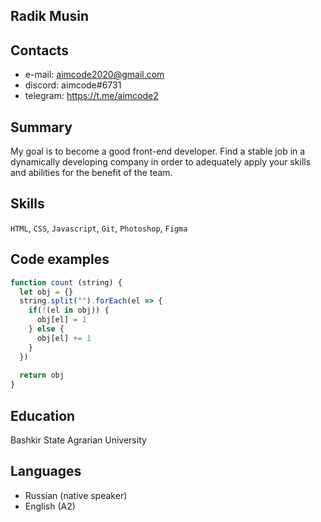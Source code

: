## Radik Musin

## Contacts
  * e-mail: aimcode2020@gmail.com
  * discord: aimcode#6731
  * telegram: https://t.me/aimcode2

## Summary
My goal is to become a good front-end developer.
Find a stable job in a dynamically developing company in order to adequately apply your skills and abilities for the benefit of the team.

## Skills
  `HTML`, `CSS`, `Javascript`, `Git`, `Photoshop`, `Figma`

## Code examples
```javascript
function count (string) {
  let obj = {}
  string.split("").forEach(el => {
    if(!(el in obj)) {
      obj[el] = 1
    } else {
      obj[el] += 1
    }
  })
  
  return obj
}
```

## Education
Bashkir State Agrarian University

## Languages
  * Russian (native speaker)
  * English (A2)